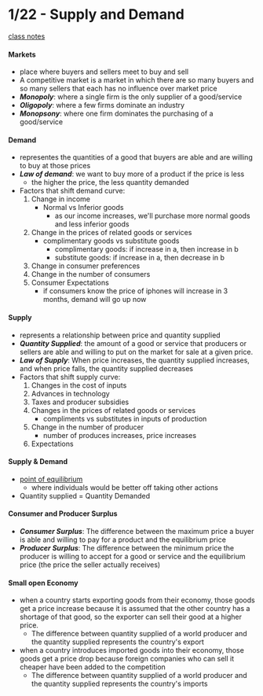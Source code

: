 # 1/22 - Supply and Demand
[class notes](https://gsu.view.usg.edu/d2l/le/content/892076/topics/files/download/13003516/DirectFileTopicDownload)

#### Markets
- place where buyers and sellers meet to buy and sell
- A competitive market is a market in which there are so many buyers and so many sellers that each has no influence over market price
- ***Monopoly***: where a single firm is the only supplier of a good/service
- ***Oligopoly***: where a few firms dominate an industry
- ***Monopsony***: where one firm dominates the purchasing of a good/service

#### Demand
- representes the quantities of a good that buyers are able and are willing to buy at those prices
- ***Law of demand***: we want to buy more of a product if the price is less
    + the higher the price, the less quantity demanded
- Factors that shift demand curve:
    1. Change in income
        + Normal vs Inferior goods
            - as our income increases, we'll purchase more normal goods and less inferior goods
    2. Change in the prices of related goods or services
        + complimentary goods vs substitute goods
            - complimentary goods: if increase in a, then increase in b
            - substitute goods: if increase in a, then decrease in b
    3. Change in consumer preferences
    4. Change in the number of consumers
    5. Consumer Expectations
        - if consumers know the price of iphones will increase in 3 months, demand will go up now

#### Supply
- represents a relationship between price and quantity
supplied
- ***Quantity Supplied***:  the amount of a good or service that producers or sellers are able and willing to put on the market for sale at a given price.
- ***Law of Supply***: When price increases, the quantity supplied increases, and when price falls, the quantity supplied decreases
- Factors that shift supply curve:
    1. Changes in the cost of inputs
    2. Advances in technology
    3. Taxes and producer subsidies
    4. Changes in the prices of related goods or services
        + compliments vs substitutes in inputs of production
    5. Change in the number of producer
        + number of produces increases, price increases
    6. Expectations

#### Supply & Demand
- [point of equilibrium](http://upload.wikimedia.org/wikipedia/commons/thumb/f/f2/Simple_supply_and_demand.svg/2000px-Simple_supply_and_demand.svg.png)
    + where individuals would be better off taking other actions
- Quantity supplied = Quantity Demanded

#### Consumer and Producer Surplus
- ***Consumer Surplus***:  The difference between the maximum price a buyer is able and willing to pay for a product and the equilibrium price
- ***Producer Surplus***: The difference between the minimum price the producer is willing to accept for a good or service and the equilibrium price (the price the seller actually receives)

#### Small open Economy
- when a country starts exporting goods from their economy, those goods get a price increase because it is assumed that the other country has a shortage of that good, so the exporter can sell their good at a higher price.
    + The difference between quantity supplied of a world producer and the quantity supplied represents the country's export
- when a country introduces imported goods into their economy, those goods get a price drop because foreign companies who can sell it cheaper have been added to the competition
    + The difference between quantity supplied of a world producer and the quantity supplied represents the country's imports
